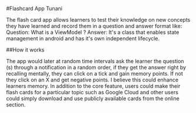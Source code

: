 #Flashcard App Tunani

The flash card app allows learners to test their knowledge on new concepts they have learned and record them in a question and answer format like:
Question: What is a ViewModel ?
Answer: It's a class that enables state management in android and has it's own independent lifecycle.

##How it works

The app would later at random time intervals ask the learner the question (s) through a notification in a random order, if they get the answer right by recalling mentally, they can click on a tick and gain memory points. If not they click on an X and get negative points. I believe this could enhance learners memory.
In addition to the core feature, users could make their flash cards for a particular topic such as Google Cloud and other users could simply download and use publicly available cards from the online section.  
